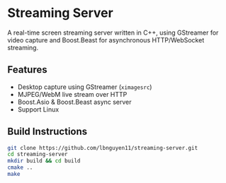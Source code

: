 # Streaming Server

A real-time screen streaming server written in C++, using GStreamer for video capture and Boost.Beast for asynchronous HTTP/WebSocket streaming.

## Features

- Desktop capture using GStreamer (`ximagesrc`)
- MJPEG/WebM live stream over HTTP
- Boost.Asio & Boost.Beast async server
- Support Linux

## Build Instructions

```bash
git clone https://github.com/lbnguyen11/streaming-server.git
cd streaming-server
mkdir build && cd build
cmake ..
make
